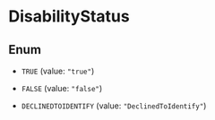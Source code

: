 

# DisabilityStatus

## Enum


* `TRUE` (value: `"true"`)

* `FALSE` (value: `"false"`)

* `DECLINEDTOIDENTIFY` (value: `"DeclinedToIdentify"`)



